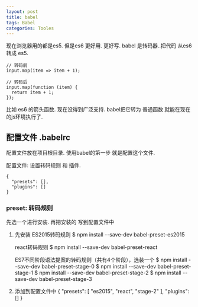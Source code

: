 ```yaml
---
layout: post
title: babel
tags: Babel
categories: Tooles
---
```


现在浏览器用的都是es5.
但是es6 更好用. 更好写.
babel 是转码器..把代码 从es6 转成 es5.

	// 转码前
	input.map(item => item + 1);
	
	// 转码后
	input.map(function (item) {
	  return item + 1;
	});


比如 es6 的箭头函数. 现在没得到广泛支持. babel把它转为 普通函数 就能在现在的js环境执行了.




## 配置文件 .babelrc
配置文件放在项目根目录.
使用babel的第一步 就是配置这个文件.

配置文件: 设置转码规则 和 插件.

	{
	  "presets": [],
	  "plugins": []
	}


### preset: 转码规则
先选一个进行安装. 再把安装的 写到配置文件中
1. 先安装
	ES2015转码规则
	$ npm install --save-dev babel-preset-es2015
	
	react转码规则
	$ npm install --save-dev babel-preset-react
	
	ES7不同阶段语法提案的转码规则（共有4个阶段），选装一个
	$ npm install --save-dev babel-preset-stage-0
	$ npm install --save-dev babel-preset-stage-1
	$ npm install --save-dev babel-preset-stage-2
	$ npm install --save-dev babel-preset-stage-3


2. 添加到配置文件中
	 {
	"presets": [
	  "es2015",
	  "react",
	  "stage-2"
	],
	"plugins": []
	  }
















